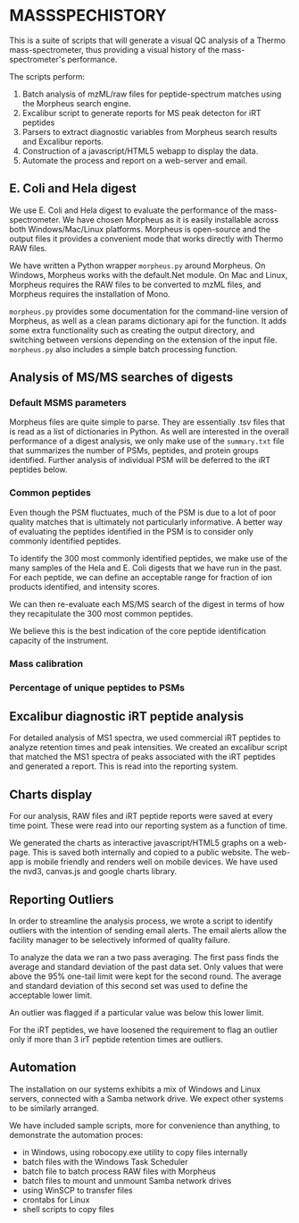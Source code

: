 
# MASSSPECHISTORY

This is a suite of scripts that will generate a visual QC analysis of a Thermo mass-spectrometer, thus providing a visual history of the mass-spectrometer's performance.

The scripts perform:

1. Batch analysis of mzML/raw files for peptide-spectrum matches using the Morpheus search engine.
2. Excalibur script to generate reports for MS peak detecton for iRT peptides
3. Parsers to extract diagnostic variables from Morpheus search results and Excalibur reports.
4. Construction of a javascript/HTML5 webapp to display the data. 
5. Automate the process and report on a web-server and email.


## E. Coli and Hela digest

We use E. Coli and Hela digest to evaluate the performance of the mass-spectrometer. We have chosen Morpheus as it is easily installable across both Windows/Mac/Linux platforms. Morpheus is open-source and the output files it provides a convenient mode that works directly with Thermo RAW files.

We have written a Python wrapper `morpheus.py` around Morpheus. On Windows, Morpheus works with the default.Net module. On Mac and Linux, Morpheus requires the RAW files to be converted to mzML files, and Morpheus requires the installation of Mono.

`morpheus.py` provides some documentation for the command-line version of Morpheus, as well as a clean params dictionary api for the function. It adds some extra functionality such as creating the output directory, and switching between versions depending on the extension of the input file. `morpheus.py` also includes a simple batch processing function.

## Analysis of MS/MS searches of digests

### Default MSMS parameters

Morpheus files are quite simple to parse. They are essentially .tsv files that is read as a list of dictionaries in Python. As well are interested in the overall performance of a digest analysis, we only make use of the `summary.txt` file that summarizes the number of PSMs, peptides, and protein groups identified. Further analysis of individual PSM will be deferred to the iRT peptides below.

### Common peptides
Even though the PSM fluctuates, much of the PSM is due to a lot of poor quality matches that is ultimately not particularly informative. A better way of evaluating the peptides identified in the PSM is to consider only commonly identified peptides. 

To identify the 300 most commonly identified peptides, we make use of the  many samples of the Hela and E. Coli digests that we have run in the past. For each peptide, we can define an acceptable range for fraction of ion products identified, and intensity scores. 

We can then re-evaluate each MS/MS search of the digest in terms of how they recapitulate the 300 most common peptides. 

We believe this is the best indication of the core peptide identification capacity of the instrument.

### Mass calibration

### Percentage of unique peptides to PSMs

## Excalibur diagnostic iRT peptide analysis
For detailed analysis of MS1 spectra, we used commercial iRT peptides to analyze retention times and peak intensities. We created an excalibur script that matched the MS1 spectra of peaks associated with the iRT peptides and generated a report. This is read into the reporting system.

## Charts display
For our analysis, RAW files and iRT peptide reports were saved at every time point. These were read into our reporting system as a function of time.

We generated the charts as interactive javascript/HTML5 graphs on a web-page. This is saved both internally and copied to a public website. The web-app is mobile friendly and renders well on mobile devices. We have used the nvd3, canvas.js and google charts library.

## Reporting Outliers
In order to streamline the analysis process, we wrote a script to identify outliers with the intention of sending email alerts. The email alerts allow the facility manager to be selectively informed of quality failure. 

To analyze the data we ran a two pass averaging. The first pass finds the average and standard deviation of the past data set. Only values that were above the 95% one-tail limit were kept for the second round. The average and standard deviation of this second set was used to define the acceptable lower limit.

An outlier was flagged if a particular value was below this lower limit.

For the iRT peptides, we have loosened the requirement to flag an outlier only if more than 3 irT peptide retention times are outliers.

## Automation

The installation on our systems exhibits a mix of Windows and Linux servers, connected with a Samba network drive. We expect other systems to be similarly arranged.

We have included sample scripts, more for convenience than anything, to demonstrate the automation proces:

- in Windows, using robocopy.exe utility to copy files internally
- batch files with the Windows Task Scheduler
- batch file to batch process RAW files with Morpheus
- batch files to mount and unmount Samba network drives
- using WinSCP to transfer files
- crontabs for Linux
- shell scripts to copy files

